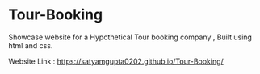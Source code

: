 # Tour-Booking
Showcase website for a Hypothetical Tour booking company , Built using html and css.

Website Link : https://satyamgupta0202.github.io/Tour-Booking/

